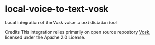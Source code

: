 # local-voice-to-text-vosk
Local integration of the Vosk voice to text dictation tool

Credits
This integration relies primarily on open source repository [Vosk](https://github.com/alphacep/vosk-api), licensed under the Apache 2.0 License.
